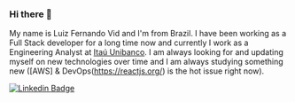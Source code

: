 ### Hi there 👋

My name is Luiz Fernando Vid and I'm from Brazil. I have been working as a Full Stack developer for a long time now and currently I work as a 
Engineering Analyst at [Itaú Unibanco](https://itau.com.br). I am always looking for and updating myself on new technologies over time and I am always studying something new ([AWS] & DevOps(https://reactjs.org/) is the hot issue right now).

[![Linkedin Badge](https://img.shields.io/badge/-LinkedIn-blue?style=flat-square&logo=Linkedin&logoColor=white&link=https://www.linkedin.com/in/luizvid)](https://www.linkedin.com/in/luizvid)
